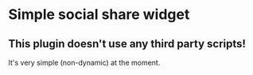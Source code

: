 # Simple social share widget #

## This plugin doesn't use any third party scripts! ##

It's very simple (non-dynamic) at the moment.